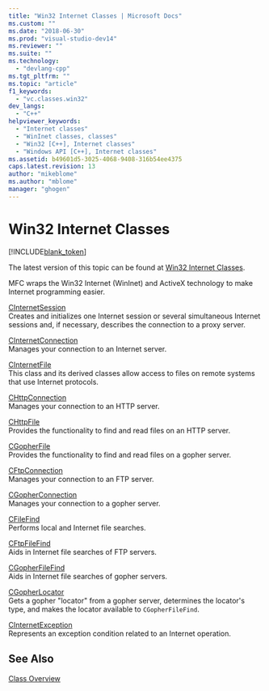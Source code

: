 ```yaml
---
title: "Win32 Internet Classes | Microsoft Docs"
ms.custom: ""
ms.date: "2018-06-30"
ms.prod: "visual-studio-dev14"
ms.reviewer: ""
ms.suite: ""
ms.technology: 
  - "devlang-cpp"
ms.tgt_pltfrm: ""
ms.topic: "article"
f1_keywords: 
  - "vc.classes.win32"
dev_langs: 
  - "C++"
helpviewer_keywords: 
  - "Internet classes"
  - "WinInet classes, classes"
  - "Win32 [C++], Internet classes"
  - "Windows API [C++], Internet classes"
ms.assetid: b49601d5-3025-4068-9408-316b54ee4375
caps.latest.revision: 13
author: "mikeblome"
ms.author: "mblome"
manager: "ghogen"
---
```

# Win32 Internet Classes
[!INCLUDE[blank_token](../includes/blank-token.md)]

The latest version of this topic can be found at [Win32 Internet Classes](https://docs.microsoft.com/cpp/mfc/win32-internet-classes).  
  
  
MFC wraps the Win32 Internet (WinInet) and ActiveX technology to make Internet programming easier.  
  
 [CInternetSession](../mfc/reference/cinternetsession-class.md)  
 Creates and initializes one Internet session or several simultaneous Internet sessions and, if necessary, describes the connection to a proxy server.  
  
 [CInternetConnection](../mfc/reference/cinternetconnection-class.md)  
 Manages your connection to an Internet server.  
  
 [CInternetFile](../mfc/reference/cinternetfile-class.md)  
 This class and its derived classes allow access to files on remote systems that use Internet protocols.  
  
 [CHttpConnection](../mfc/reference/chttpconnection-class.md)  
 Manages your connection to an HTTP server.  
  
 [CHttpFile](../mfc/reference/chttpfile-class.md)  
 Provides the functionality to find and read files on an HTTP server.  
  
 [CGopherFile](../mfc/reference/cgopherfile-class.md)  
 Provides the functionality to find and read files on a gopher server.  
  
 [CFtpConnection](../mfc/reference/cftpconnection-class.md)  
 Manages your connection to an FTP server.  
  
 [CGopherConnection](../mfc/reference/cgopherconnection-class.md)  
 Manages your connection to a gopher server.  
  
 [CFileFind](../mfc/reference/cfilefind-class.md)  
 Performs local and Internet file searches.  
  
 [CFtpFileFind](../mfc/reference/cftpfilefind-class.md)  
 Aids in Internet file searches of FTP servers.  
  
 [CGopherFileFind](../mfc/reference/cgopherfilefind-class.md)  
 Aids in Internet file searches of gopher servers.  
  
 [CGopherLocator](../mfc/reference/cgopherlocator-class.md)  
 Gets a gopher "locator" from a gopher server, determines the locator's type, and makes the locator available to `CGopherFileFind`.  
  
 [CInternetException](../mfc/reference/cinternetexception-class.md)  
 Represents an exception condition related to an Internet operation.  
  
## See Also  
 [Class Overview](../mfc/class-library-overview.md)





